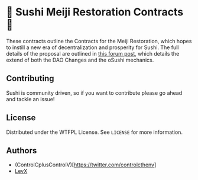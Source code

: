 # 🍣 Sushi Meiji Restoration Contracts 🍣

These contracts outline the Contracts for the Meiji Restoration, which hopes to instill a new era of decentralization and prosperity for Sushi.
The full details of the proposal are outlined in [this forum post](https://forum.sushi.com/t/sushi-meiji-restoration/10969), which details the extend of both the DAO Changes and the oSushi mechanics.

## Contributing

Sushi is community driven, so if you want to contribute please go ahead and tackle an issue!

## License

Distributed under the WTFPL License. See `LICENSE` for more information.

## Authors

* (ControlCplusControlV)[https://twitter.com/controlcthenv]
* [LevX](https://twitter.com/LevxApp/)
